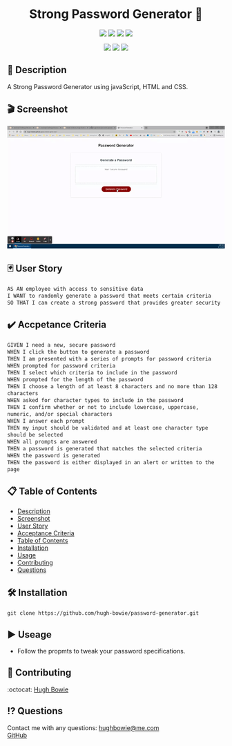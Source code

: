 <h1 align="center">Strong Password Generator 🚀</h1>

<p align="center">
    <img src="https://img.shields.io/github/repo-size/hugh-bowie/password-generator" />
    <img src="https://img.shields.io/github/languages/top/hugh-bowie/password-generator"  />
    <img src="https://img.shields.io/github/issues/hugh-bowie/password-generator" />
    <img src="https://img.shields.io/github/last-commit/hugh-bowie/password-generator" >
</p>
<p align="center">
    <img src="https://img.shields.io/badge/javascript-yellow" />
    <img src="https://img.shields.io/badge/css-blue"  />
    <img src="https://img.shields.io/badge/html5-red"  />
</p>

## 📓 Description

A Strong Password Generator using javaScript, HTML and CSS.

## 🎬 Screenshot

![password-generator](./assets/password-generator.gif)

## 🃏 User Story

```
AS AN employee with access to sensitive data
I WANT to randomly generate a password that meets certain criteria
SO THAT I can create a strong password that provides greater security
```

## ✔️ Accpetance Criteria

```
GIVEN I need a new, secure password
WHEN I click the button to generate a password
THEN I am presented with a series of prompts for password criteria
WHEN prompted for password criteria
THEN I select which criteria to include in the password
WHEN prompted for the length of the password
THEN I choose a length of at least 8 characters and no more than 128 characters
WHEN asked for character types to include in the password
THEN I confirm whether or not to include lowercase, uppercase, numeric, and/or special characters
WHEN I answer each prompt
THEN my input should be validated and at least one character type should be selected
WHEN all prompts are answered
THEN a password is generated that matches the selected criteria
WHEN the password is generated
THEN the password is either displayed in an alert or written to the page
```

## 📋 Table of Contents

- [Description](#description)
- [Screenshot](#screenshot)
- [User Story](#user-story)
- [Acceptance Criteria](#acceptance-criteria)
- [Table of Contents](#table-of-contents)
- [Installation](#installation)
- [Usage](#usage)
- [Contributing](#contributing)
- [Questions](#questions)

## 🛠 Installation

`git clone https://github.com/hugh-bowie/password-generator.git`

## ▶️ Useage

- Follow the propmts to tweak your password specifications.

## 🍻 Contributing

:octocat: [Hugh Bowie](https://github.com/hugh-bowie)

## ⁉️ Questions

Contact me with any questions:
[hughbowie@me.com](mailto:hughbowie@me.com)<br />[GitHub](https://github.com/hugh-bowie)<br />
